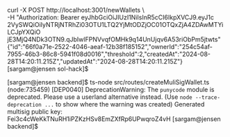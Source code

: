 curl -X POST http://localhost:3001/newWallets \                                       
-H "Authorization: Bearer eyJhbGciOiJIUzI1NiIsInR5cCI6IkpXVCJ9.eyJ1c
2VySWQiOiIyNTRjNTRhZi03OTU1LTQ2YjMtODZjOC01OTQxZjA4ZDAwMTYiLCJpYXQiO
jE3MjQ4NDk3OTN9.qJbIwlFPNVvqfOMHk9q14UnUjqv6A53riObPm5jtwts"
{"id":"66f0a71e-2522-4046-aeaf-12b38f185152","ownerId":"254c54af-7955-46b3-86c8-5941f08d0016","threshold":2,"createdAt":"2024-08-28T14:20:11.215Z","updatedAt":"2024-08-28T14:20:11.215Z"}[sargam@jensen sol-hack]$ 

[sargam@jensen backend]$ ts-node src/routes/createMuliSigWallet.ts
(node:735459) [DEP0040] DeprecationWarning: The `punycode` module is deprecated. Please use a userland alternative instead.
(Use `node --trace-deprecation ...` to show where the warning was created)
Generated multisig public key: Fei3c4cWeKkTNuRH1iPZKzHSv8EmZXfRp6UPwqroZ4vH
[sargam@jensen backend]$ 
